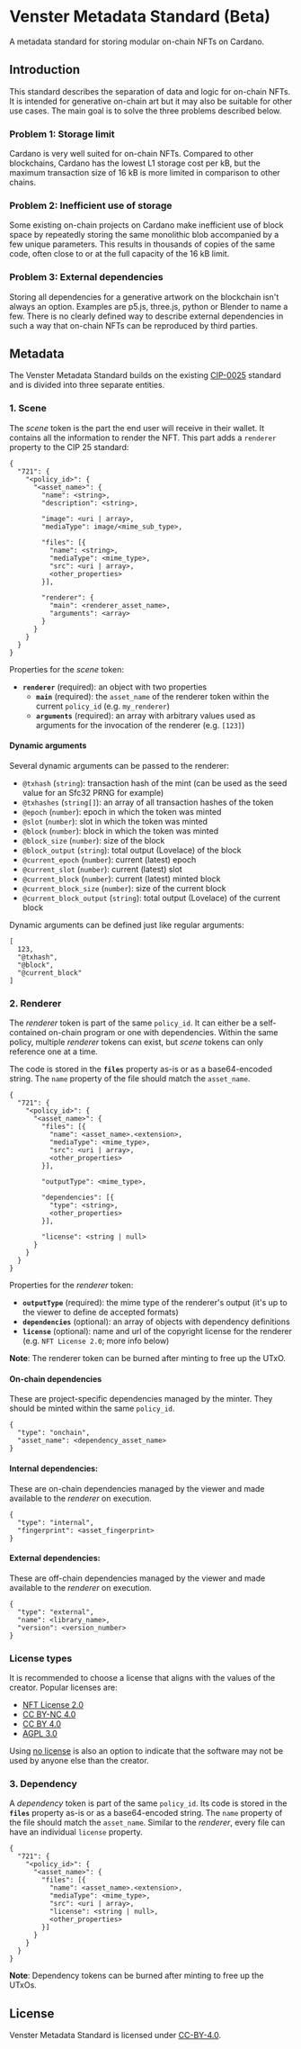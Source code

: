 # Venster Metadata Standard (Beta)
A metadata standard for storing modular on-chain NFTs on Cardano.

## Introduction
This standard describes the separation of data and logic for on-chain NFTs. It
is intended for generative on-chain art but it may also be suitable for other
use cases. The main goal is to solve the three problems described below.

### **Problem 1**: Storage limit

Cardano is very well suited for on-chain NFTs. Compared to other blockchains,
Cardano has the lowest L1 storage cost per kB, but the maximum transaction size
of 16 kB is more limited in comparison to other chains.

### **Problem 2**: Inefficient use of storage

Some existing on-chain projects on Cardano make inefficient use of block space
by repeatedly storing the same monolithic blob accompanied by a few unique
parameters. This results in thousands of copies of the same code, often close to
or at the full capacity of the 16 kB limit.

### **Problem 3**: External dependencies

Storing all dependencies for a generative artwork on the blockchain isn't always
an option. Examples are p5.js, three.js, python or Blender to name a few. There
is no clearly defined way to describe external dependencies in such a way that
on-chain NFTs can be reproduced by third parties.

## Metadata

The Venster Metadata Standard builds on the existing
[CIP-0025](https://github.com/cardano-foundation/CIPs/tree/master/CIP-0025)
standard and is divided into three separate entities.

### **1**. Scene

The *scene* token is the part the end user will receive in their wallet. It
contains all the information to render the NFT. This part adds a `renderer`
property to the CIP 25 standard:

```
{
  "721": {
    "<policy_id>": {
      "<asset_name>": {
        "name": <string>,
        "description": <string>,

        "image": <uri | array>,
        "mediaType": image/<mime_sub_type>,
        
        "files": [{
          "name": <string>,
          "mediaType": <mime_type>,
          "src": <uri | array>,
          <other_properties>
        }],

        "renderer": {
          "main": <renderer_asset_name>,
          "arguments": <array>
        }
      }
    }
  }
}
```

Properties for the *scene* token:
- **`renderer`** (required): an object with two properties
  - **`main`** (required): the `asset_name` of the renderer token within the
    current `policy_id` (e.g. `my_renderer`)
  - **`arguments`** (required): an array with arbitrary values used as
    arguments for the invocation of the renderer (e.g. `[123]`)

#### Dynamic arguments

Several dynamic arguments can be passed to the renderer:
- `@txhash` (`string`): transaction hash of the mint (can be used as the seed
  value for an Sfc32 PRNG for example)
- `@txhashes` (`string[]`): an array of all transaction hashes of the token
- `@epoch` (`number`): epoch in which the token was minted
- `@slot` (`number`): slot in which the token was minted
- `@block` (`number`): block in which the token was minted
- `@block_size` (`number`): size of the block
- `@block_output` (`string`): total output (Lovelace) of the block
- `@current_epoch` (`number`): current (latest) epoch
- `@current_slot` (`number`): current (latest) slot
- `@current_block` (`number`): current (latest) minted block
- `@current_block_size` (`number`): size of the current block
- `@current_block_output` (`string`): total output (Lovelace) of the current
  block

Dynamic arguments can be defined just like regular arguments:

```
[
  123,
  "@txhash",
  "@block",
  "@current_block"
]
```

### **2**. Renderer

The *renderer* token is part of the same `policy_id`. It can either be a
self-contained on-chain program or one with dependencies. Within the same
policy, multiple *renderer* tokens can exist, but *scene* tokens can only
reference one at a time.

The code is stored in the **`files`** property as-is or as a base64-encoded
string. The `name` property of the file should match the `asset_name`.

```
{
  "721": {
    "<policy_id>": {
      "<asset_name>": {
        "files": [{
          "name": <asset_name>.<extension>,
          "mediaType": <mime_type>,
          "src": <uri | array>,
          <other_properties>
        }],

        "outputType": <mime_type>,

        "dependencies": [{
          "type": <string>,
          <other_properties>
        }],

        "license": <string | null>
      }
    }
  }
}
```

Properties for the *renderer* token:
- **`outputType`** (required): the mime type of the renderer's output (it's up
  to the viewer to define de accepted formats)
- **`dependencies`** (optional): an array of objects with dependency
  definitions
- **`license`** (optional): name and url of the copyright license for the
  renderer (e.g. `NFT License 2.0`; more info below)

**Note**: The renderer token can be burned after minting to free up the UTxO.

#### On-chain dependencies

These are project-specific dependencies managed by the minter. They should be
minted within the same `policy_id`.

```
{
  "type": "onchain",
  "asset_name": <dependency_asset_name>
}
```

#### Internal dependencies:

These are on-chain dependencies managed by the viewer and made available to the
*renderer* on execution.

```
{
  "type": "internal",
  "fingerprint": <asset_fingerprint>
}
```

#### External dependencies:

These are off-chain dependencies managed by the viewer and made available to the
*renderer* on execution.

```
{
  "type": "external",
  "name": <library_name>,
  "version": <version_number>
}
```

### License types

It is recommended to choose a license that aligns with the values of the
creator. Popular licenses are:

- [NFT License 2.0](https://www.nftlicense.org/)
- [CC BY-NC 4.0](https://creativecommons.org/licenses/by-nc/4.0/)
- [CC BY 4.0](https://creativecommons.org/licenses/by/4.0/)
- [AGPL 3.0](https://www.gnu.org/licenses/agpl-3.0.en.html)


Using [no license](https://choosealicense.com/no-permission/) is also an option
to indicate that the software may not be used by anyone else than the creator.

### **3**. Dependency

A *dependency* token is part of the same `policy_id`. Its code is stored in the
**`files`** property as-is or as a base64-encoded string. The `name` property of
the file should match the `asset_name`. Similar to the *renderer*, every file
can have an individual `license` property.

```
{
  "721": {
    "<policy_id>": {
      "<asset_name>": {
        "files": [{
          "name": <asset_name>.<extension>,
          "mediaType": <mime_type>,
          "src": <uri | array>,
          "license": <string | null>,
          <other_properties>
        }]
      }
    }
  }
}
```

**Note**: Dependency tokens can be burned after minting to free up the UTxOs.

## License
Venster Metadata Standard is licensed under
[CC-BY-4.0](https://creativecommons.org/licenses/by/4.0/legalcode).
